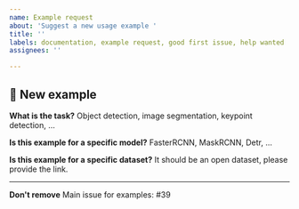 ```yaml
---
name: Example request
about: 'Suggest a new usage example '
title: ''
labels: documentation, example request, good first issue, help wanted
assignees: ''

---
```


## 📓 New example
**What is the task?**
Object detection, image segmentation, keypoint detection, ...

**Is this example for a specific model?**
FasterRCNN, MaskRCNN, Detr, ...

**Is this example for a specific dataset?**
It should be an open dataset, please provide the link.

---
**Don't remove**
Main issue for examples: #39
